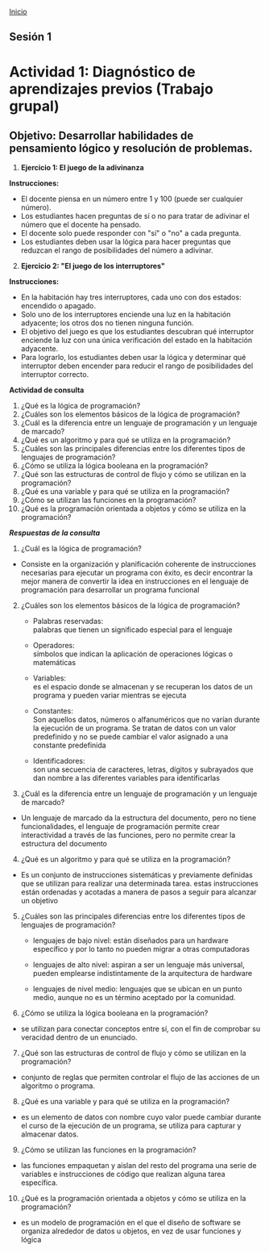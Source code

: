 <!-- No borrar o modificar -->
[Inicio](./index.md)

## Sesión 1 


<!-- Su documentación aquí -->
# Actividad 1: Diagnóstico de aprendizajes previos (Trabajo grupal)
## Objetivo: Desarrollar habilidades de pensamiento lógico y resolución de problemas.

1. __Ejercicio 1: El juego de la adivinanza__

  __Instrucciones:__

- El docente piensa en un número entre 1 y 100 (puede ser cualquier número).
- Los estudiantes hacen preguntas de sí o no para tratar de adivinar el número que el docente ha pensado.
- El docente solo puede responder con "sí" o "no" a cada pregunta.
- Los estudiantes deben usar la lógica para hacer preguntas que reduzcan el rango de posibilidades del número a adivinar.
  
2. __Ejercicio 2: "El juego de los interruptores"__

__Instrucciones:__

- En la habitación hay tres interruptores, cada uno con dos estados: encendido o apagado.
- Solo uno de los interruptores enciende una luz en la habitación adyacente; los otros dos no tienen ninguna función.
- El objetivo del juego es que los estudiantes descubran qué interruptor enciende la luz con una única verificación del estado en la habitación adyacente.
- Para lograrlo, los estudiantes deben usar la lógica y determinar qué interruptor deben encender para reducir el rango de posibilidades del interruptor correcto.
  
__Actividad de consulta__

1. ¿Qué es la lógica de programación?
2. ¿Cuáles son los elementos básicos de la lógica de programación?
3. ¿Cuál es la diferencia entre un lenguaje de programación y un lenguaje de marcado?
4. ¿Qué es un algoritmo y para qué se utiliza en la programación?
5. ¿Cuáles son las principales diferencias entre los diferentes tipos de lenguajes de programación?
6. ¿Cómo se utiliza la lógica booleana en la programación?
7. ¿Qué son las estructuras de control de flujo y cómo se utilizan en la programación?
8. ¿Qué es una variable y para qué se utiliza en la programación?
9. ¿Cómo se utilizan las funciones en la programación?
10. ¿Qué es la programación orientada a objetos y cómo se utiliza en la programación?

___Respuestas de la consulta___

1. ¿Cuál es la lógica de programación?
- Consiste en la organización y planificación coherente de instrucciones necesarias para ejecutar un programa con éxito, es decir encontrar la mejor manera de convertir la idea en instrucciones en el lenguaje de programación para desarrollar un programa funcional  


2. ¿Cuáles son los elementos básicos de la lógica de programación?
   - Palabras reservadas:  
palabras que tienen un significado especial para el lenguaje  
   - Operadores:  
símbolos que indican la aplicación de operaciones lógicas o matemáticas  
   - Variables:   
es el espacio donde se almacenan y se recuperan los datos de un programa y pueden variar mientras se ejecuta  

   - Constantes:  
Son aquellos datos, números o alfanuméricos que no varían durante la ejecución de un programa. Se tratan de datos con un valor predefinido y no se puede cambiar el valor asignado a una constante predefinida  

   - Identificadores:  
son una secuencia de caracteres, letras, dígitos y subrayados que dan nombre a las diferentes variables para identificarlas  


3. ¿Cuál es la diferencia entre un lenguaje de programación y un lenguaje de marcado?
- Un lenguaje de marcado da la estructura del documento, pero no tiene funcionalidades, el lenguaje de programación permite crear interactividad a través de las funciones, pero no permite crear la estructura del documento  


4. ¿Qué es un algoritmo y para qué se utiliza en la programación?
- Es un conjunto de instrucciones sistemáticas y previamente definidas que se utilizan para realizar una determinada tarea. estas instrucciones están ordenadas y acotadas a manera de pasos a seguir para alcanzar un objetivo  


5. ¿Cuáles son las principales diferencias entre los diferentes tipos de lenguajes de programación?  
   - lenguajes de bajo nivel: están diseñados para un hardware específico y por lo tanto no pueden migrar a otras computadoras  

   - lenguajes de alto nivel: aspiran a ser un lenguaje más universal, pueden emplearse indistintamente de la arquitectura de hardware  

   - lenguajes de nivel medio: lenguajes que se ubican en un punto medio, aunque no es un término aceptado por la comunidad.  




6. ¿Cómo se utiliza la lógica booleana en la programación?
- se utilizan para conectar conceptos entre sí, con el fin de comprobar su veracidad dentro de un enunciado.  



7. ¿Qué son las estructuras de control de flujo y cómo se utilizan en la programación?
- conjunto de reglas que permiten controlar el flujo de las acciones de un algoritmo o programa.  



8. ¿Qué es una variable y para qué se utiliza en la programación?
- es un elemento de datos con nombre cuyo valor puede cambiar durante el curso de la ejecución de un programa, se utiliza para capturar y almacenar datos.  



9. ¿Cómo se utilizan las funciones en la programación?
- las funciones empaquetan y aíslan del resto del programa una serie de variables e instrucciones de código que realizan alguna tarea específica.  



10. ¿Qué es la programación orientada a objetos y cómo se utiliza en la programación?
- es un modelo de programación en el que el diseño de software se organiza alrededor de datos u objetos, en vez de usar funciones y lógica  






